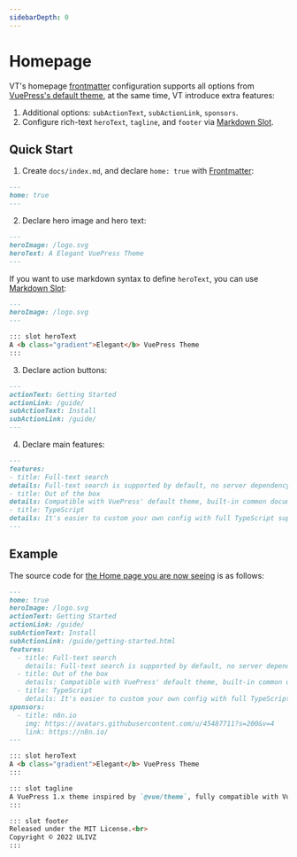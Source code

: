 ```yaml
---
sidebarDepth: 0
---
```


# Homepage

VT's homepage [frontmatter](https://vuepress.vuejs.org/guide/frontmatter.html) configuration supports all options from [VuePress's default theme](https://vuepress.vuejs.org/theme/default-theme-config.html#homepage), at the same time, VT introduce extra features:

1. Additional options: `subActionText`, `subActionLink`, `sponsors`.
2. Configure rich-text `heroText`, `tagline`, and `footer` via [Markdown Slot](https://vuepress.vuejs.org/guide/markdown-slot.html).

## Quick Start

1. Create `docs/index.md`, and declare `home: true` with [Frontmatter](https://vuepress.vuejs.org/guide/frontmatter.html):

```md
---
home: true
---
```

2. Declare hero image and hero text:

```md
---
heroImage: /logo.svg
heroText: A Elegant VuePress Theme
---
```

If you want to use markdown syntax to define `heroText`, you can use [Markdown Slot](https://vuepress.vuejs.org/guide/markdown-slot.html):

```md
---
heroImage: /logo.svg
---

::: slot heroText
A <b class="gradient">Elegant</b> VuePress Theme
:::
```

3. Declare action buttons:

```md
---
actionText: Getting Started
actionLink: /guide/
subActionText: Install
subActionLink: /guide/
---
```

4. Declare main features:

```md
---
features:
- title: Full-text search
details: Full-text search is supported by default, no server dependency, distinguishing locales.
- title: Out of the box
details: Compatible with VuePress' default theme, built-in common documentation features, e.g. i18n, Code Copy, TOC.
- title: TypeScript
details: It's easier to custom your own config with full TypeScript support.
---
```

## Example

The source code for [the Home page you are now seeing](/) is as follows:

```md
---
home: true
heroImage: /logo.svg
actionText: Getting Started
actionLink: /guide/
subActionText: Install
subActionLink: /guide/getting-started.html
features:
  - title: Full-text search
    details: Full-text search is supported by default, no server dependency, distinguishing locales.
  - title: Out of the box
    details: Compatible with VuePress' default theme, built-in common documentation features, e.g. i18n, Code Copy, TOC.
  - title: TypeScript
    details: It's easier to custom your own config with full TypeScript support.
sponsors:
  - title: n8n.io
    img: https://avatars.githubusercontent.com/u/45487711?s=200&v=4
    link: https://n8n.io/
---

::: slot heroText
A <b class="gradient">Elegant</b> VuePress Theme
:::

::: slot tagline
A VuePress 1.x theme inspired by `@vue/theme`, fully compatible with VuePress default theme.
:::

::: slot footer
Released under the MIT License.<br>
Copyright © 2022 ULIVZ
:::
```
